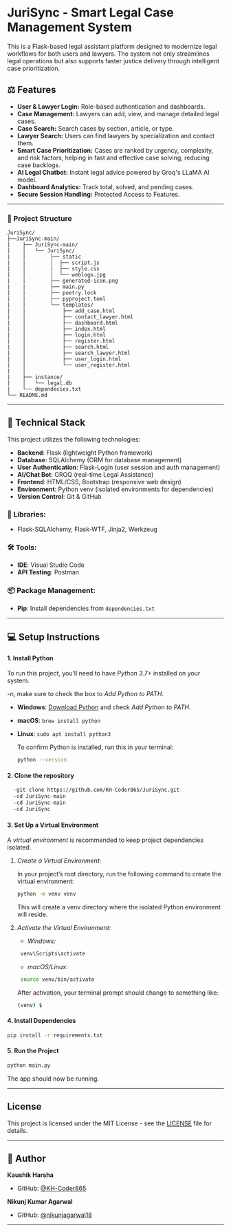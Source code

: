 # JuriSync - Smart Legal Case Management System

This is a Flask-based legal assistant platform designed to modernize legal workflows for both users and lawyers. The system not only streamlines legal operations but also supports faster justice delivery through intelligent case prioritization.

## ⚖️ Features
- **User & Lawyer Login:** Role-based authentication and dashboards.
- **Case Management:** Lawyers can add, view, and manage detailed legal cases.
- **Case Search:** Search cases by section, article, or type.
- **Lawyer Search:** Users can find lawyers by specialization and contact them.
- **Smart Case Prioritization:** Cases are ranked by urgency, complexity, and risk factors, helping in fast and effective case solving, reducing case backlogs.
- **AI Legal Chatbot:** Instant legal advice powered by Groq's LLaMA AI model.
- **Dashboard Analytics:** Track total, solved, and pending cases.
- **Secure Session Handling:** Protected Access to Features.

---

### 📁 Project Structure

```
JuriSync/
├──JuriSync-main/
|    ├── JuriSync-main/
|    │   └── JuriSync/
|    │        ├── static
|    |        |  ├── script.js
|    │        |  ├── style.css
|    │        |  └── weblogo.jpg
|    |        ├── generated-icon.png
|    |        ├── main.py
|    |        ├── poetry.lock
|    |        ├── pyproject.toml
|    │        └── templates/
|    |            ├── add_case.html
|    │            ├── contact_lawyer.html
|    │            ├── dashboard.html
|    │            ├── index.html
|    │            ├── login.html
|    │            ├── register.html
|    │            ├── search.html
|    │            ├── search_lawyer.html
|    │            ├── user_login.html
|    │            └── user_register.html
|    │     
|    ├── instance/
|    │   └── legal.db
|    └── dependecies.txt
└── README.md   
```
 ---

## 🚀 Technical Stack

This project utilizes the following technologies:

- **Backend**: Flask (lightweight Python framework)
- **Database**: SQLAlchemy (ORM for database management)
- **User Authentication**: Flask-Login (user session and auth management)
- **AI/Chat Bot**: GROQ (real-time Legal Assistance)
- **Frontend**: HTML/CSS, Bootstrap (responsive web design)
- **Environment**: Python venv (isolated environments for dependencies)
- **Version Control**: Git & GitHub

### 🔧 Libraries:
- Flask-SQLAlchemy, Flask-WTF, Jinja2, Werkzeug
  
### 🛠 Tools:
- **IDE**: Visual Studio Code
- **API Testing**: Postman

### 📦 Package Management:
- **Pip**: Install dependencies from `dependencies.txt`

---

## 💻 Setup Instructions

#### 1. **Install Python**
To run this project, you’ll need to have *Python 3.7+* installed on your system.

-n, make sure to check the box to *Add Python to PATH*.

- **Windows**: [Download Python](https://www.python.org/downloads/) and check *Add Python to PATH*.
- **macOS**: `brew install python`
- **Linux**: `sudo apt install python3`
    

  To confirm Python is installed, run this in your terminal:
  ```bash
  python --version
  ```
  
#### 2. **Clone the repository**
```bash
  -git clone https://github.com/KH-Coder865/JuriSync.git
  -cd JuriSync-main
  -cd JuriSync-main
  -cd JuriSync
```
#### 3. **Set Up a Virtual Environment**

A *virtual environment* is recommended to keep project dependencies isolated.

1. *Create a Virtual Environment:*

   In your project’s root directory, run the following command to create the virtual environment:
   
   ```bash
   python -m venv venv
   ```
   

   This will create a venv directory where the isolated Python environment will reside.

2. *Activate the Virtual Environment:*

   - *Windows:*
    ``` bash
     venv\Scripts\activate
    ```
     
   - *macOS/Linux:*
    ``` bash
     source venv/bin/activate
    ```
     
   After activation, your terminal prompt should change to something like:
   ``` bash
   (venv) $
   ```
   
#### 4. **Install Dependencies**

```bash
pip install -r requirements.txt
```

#### 5. **Run the Project**

```bash
python main.py
```

The app should now be running.

---

## License

This project is licensed under the MIT License - see the [LICENSE](LICENSE) file for details.

---

## 👤 Author

**Kaushik Harsha** 
- GitHub: [@KH-Coder865](https://github.com/KH-Coder865)

**Nikunj Kumar Agarwal** 
- GitHub: [@nikunjagarwal18](https://github.com/nikunjagarwal18)

---
